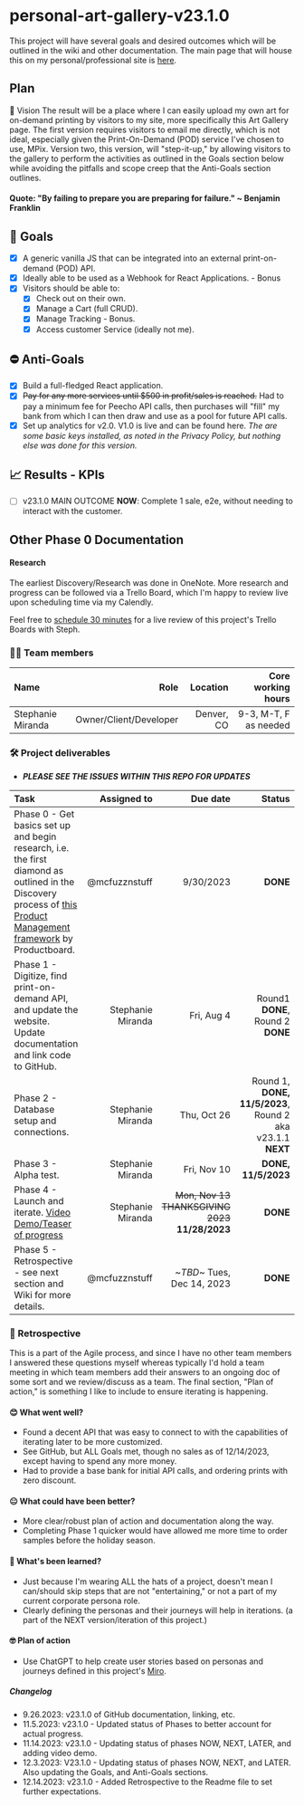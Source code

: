 # personal-art-gallery-v23.1.0
This project will have several goals and desired outcomes which will be outlined in the wiki and other documentation. The main page that will house this on my personal/professional site is [here](http://thestephaniemiranda.com/art-gallery.html).

## Plan

💫 Vision
The result will be a place where I can easily upload my own art for on-demand printing by visitors to my site, more specifically this Art Gallery page. The first version requires visitors to email me directly, which is not ideal, especially given the Print-On-Demand (POD) service I've chosen to use, MPix. Version two, this version, will "step-it-up," by allowing visitors to the gallery to perform the activities as outlined in the Goals section below while avoiding the pitfalls and scope creep that the Anti-Goals section outlines.<br>
#### Quote: "By failing to prepare you are preparing for failure." ~ Benjamin Franklin

## 🎯️ Goals
- [x]  A generic vanilla JS that can be integrated into an external print-on-demand (POD) API.
- [x]  Ideally able to be used as a Webhook for React Applications. - Bonus
- [x]  Visitors should be able to:
    - [x]  Check out on their own.
    - [x]  Manage a Cart (full CRUD). 
    - [x]  Manage Tracking - Bonus.
    - [x]  Access customer Service (ideally not me).

## ⛔ Anti-Goals
- [x]  Build a full-fledged React application.
- [x]  ~~Pay for any more services until $500 in profit/sales is reached.~~ Had to pay a minimum fee for Peecho API calls, then purchases will "fill" my bank from which I can then draw and use as a pool for future API calls.
- [x]  Set up analytics for v2.0. V1.0 is live and can be found here. _The are some basic keys installed, as noted in the Privacy Policy, but nothing else was done for this version._

## 📈 Results - KPIs
- [ ] v23.1.0 MAIN OUTCOME **NOW**: Complete 1 sale, e2e, without needing to interact with the customer.

## Other Phase 0 Documentation

#### Research
The earliest Discovery/Research was done in OneNote. More research and progress can be followed via a Trello Board, which I'm happy to review live upon scheduling time via my Calendly.

Feel free to [schedule 30 minutes](https://calendly.com/stephanie-4lq/30min) for a live review of this project's Trello Boards with Steph.

### 🧑‍💻 Team members

 Name	| Role	| Location	| Core working hours	
 :------------- | -----:| -------------:| -------------:
 Stephanie Miranda	| Owner/Client/Developer	| Denver, CO | 9-3, M-T, F as needed 


### 🛠️ Project deliverables

* **_PLEASE SEE THE ISSUES WITHIN THIS REPO FOR UPDATES_**

 Task	| Assigned to	| Due date	| Status 
 :------------- | -------------:| -----:| ---------:
 Phase 0 - Get basics set up and begin research, i.e. the first diamond as outlined in the Discovery process of [this Product Management framework](https://www.productboard.com/blog/double-diamond-framework-product-management/) by Productboard. | @mcfuzznstuff | 9/30/2023 | **DONE** 
 Phase 1 - Digitize, find print-on-demand API, and update the website.	Update documentation and link code to GitHub. |Stephanie Miranda | Fri, Aug 4 | Round1 **DONE**, Round 2 **DONE** 
 Phase 2 - Database setup and connections.	|Stephanie Miranda | Thu, Oct 26	| Round 1, **DONE, 11/5/2023**, Round 2  aka v23.1.1 **NEXT** 
 Phase 3 - Alpha test.	| Stephanie Miranda | Fri, Nov 10	| **DONE, 11/5/2023** 
 Phase 4 - Launch and iterate. [Video Demo/Teaser of progress](https://www.loom.com/share/6b290ee848cf41978386b3867268dcfe?sid=0a1bc124-ede0-42b7-9419-3367dd5e11cc)	| Stephanie Miranda | 	~~Mon, Nov 13~~	 ~~THANKSGIVING 2023~~ **11/28/2023** | **DONE** 
 Phase 5 - Retrospective - see next section and Wiki for more details.	| @mcfuzznstuff | ~_TBD_~ Tues, Dec 14, 2023 | **DONE** 


### 🔭 Retrospective

This is a part of the Agile process, and since I have no other team members I answered these questions myself whereas typically I'd hold a team meeting in which team members add their answers to an ongoing doc of some sort and we review/discuss as a team. The final section, "Plan of action," is something I like to include to ensure iterating is happening.
 
#### 😊 What went well?
- Found a decent API that was easy to connect to with the capabilities of iterating later to be more customized.
- See GitHub, but ALL Goals met, though no sales as of 12/14/2023, except having to spend any more money.
- Had to provide a base bank for initial API calls, and ordering prints with zero discount.
#### 😐 What could have been better?
- More clear/robust plan of action and documentation along the way.
- Completing Phase 1 quicker would have allowed me more time to order samples before the holiday season.
#### 🤔 What's been learned?
- Just because I'm wearing ALL the hats of a project, doesn't mean I can/should skip steps that are not "entertaining," or not a part of my current corporate persona role.
- Clearly defining the personas and their journeys will help in iterations. (a part of the NEXT version/iteration of this project.)
#### 🤓 Plan of action
- Use ChatGPT to help create user stories based on personas and journeys defined in this project's [Miro](https://miro.com/app/board/uXjVMouX5qk=/).



 ##### Changelog

 - 9.26.2023: v23.1.0 of GitHub documentation, linking, etc.
 - 11.5.2023: v23.1.0 - Updated status of Phases to better account for actual progress.
 - 11.14.2023: v23.1.0 - Updating status of phases NOW, NEXT, LATER, and adding video demo.
 - 12.3.2023: V23.1.0 - Updating status of phases NOW, NEXT, and LATER. Also updating the Goals, and Anti-Goals sections.
 - 12.14.2023: v23.1.0 - Added Retrospective to the Readme file to set further expectations.
